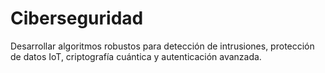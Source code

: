# Ciberseguridad

Desarrollar algoritmos robustos para detección de intrusiones, protección de datos IoT, criptografía cuántica y autenticación avanzada.